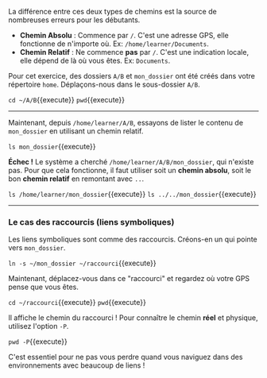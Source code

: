 La différence entre ces deux types de chemins est la source de nombreuses erreurs pour les débutants.

-   **Chemin Absolu** : Commence par `/`. C'est une adresse GPS, elle fonctionne de n'importe où. Ex: `/home/learner/Documents`.
-   **Chemin Relatif** : Ne commence **pas** par `/`. C'est une indication locale, elle dépend de là où vous êtes. Ex: `Documents`.

Pour cet exercice, des dossiers `A/B` et `mon_dossier` ont été créés dans votre répertoire `home`. Déplaçons-nous dans le sous-dossier `A/B`.

`cd ~/A/B`{{execute}}
`pwd`{{execute}}

---

Maintenant, depuis `/home/learner/A/B`, essayons de lister le contenu de `mon_dossier` en utilisant un chemin relatif.

`ls mon_dossier`{{execute}}

**Échec !** Le système a cherché `/home/learner/A/B/mon_dossier`, qui n'existe pas. Pour que cela fonctionne, il faut utiliser soit un **chemin absolu**, soit le bon **chemin relatif** en remontant avec `..`.

`ls /home/learner/mon_dossier`{{execute}}
`ls ../../mon_dossier`{{execute}}

---
### Le cas des raccourcis (liens symboliques)

Les liens symboliques sont comme des raccourcis. Créons-en un qui pointe vers `mon_dossier`.

`ln -s ~/mon_dossier ~/raccourci`{{execute}}

Maintenant, déplacez-vous dans ce "raccourci" et regardez où votre GPS pense que vous êtes.

`cd ~/raccourci`{{execute}}
`pwd`{{execute}}

Il affiche le chemin du raccourci ! Pour connaître le chemin **réel** et physique, utilisez l'option `-P`.

`pwd -P`{{execute}}

C'est essentiel pour ne pas vous perdre quand vous naviguez dans des environnements avec beaucoup de liens !